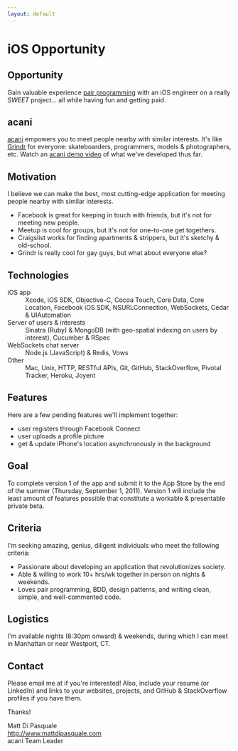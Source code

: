 ```yaml
---
layout: default
---
```


# iOS Opportunity

## Opportunity

Gain valuable experience [pair programming](http://j.mp/cuq3vn) with an iOS engineer on a really *SWEET* project... all while having fun and getting paid.

## acani

[acani](/) empowers you to meet people nearby with similar interests. It's like [Grindr](http://www.grindr.com) for everyone: skateboarders, programmers, models & photographers, etc. Watch an [acani demo video](/videos/acani-demo-2011-03-20.mov) of what we've developed thus far.

## Motivation

I believe we can make the best, most cutting-edge application for meeting people nearby with similar interests.

- Facebook is great for keeping in touch with friends, but it's not for meeting new people.
- Meetup is cool for groups, but it's not for one-to-one get togethers.
- Craigslist works for finding apartments & strippers, but it's sketchy & old-school.
- Grindr is really cool for gay guys, but what about everyone else?

## Technologies

<dl>
  <dt>iOS app</dt>
  <dd>Xcode, iOS SDK, Objective-C, Cocoa Touch, Core Data, Core Location, Facebook iOS SDK, NSURLConnection, WebSockets, Cedar & UIAutomation</dd>
  <dt>Server of users & interests</dt>
  <dd>Sinatra (Ruby) & MongoDB (with geo-spatial indexing on users by interest), Cucumber & RSpec</dd>
  <dt>WebSockets chat server</dt>
  <dd>Node.js (JavaScript) & Redis, Vows</dd>
  <dt>Other</dt>
  <dd>Mac, Unix, HTTP, RESTful APIs, Git, GitHub, StackOverflow, Pivotal Tracker, Heroku, Joyent</dd>
</dl>

## Features

Here are a few pending features we'll implement together:

- user registers through Facebook Connect
- user uploads a profile picture
- get & update iPhone's location asynchronously in the background

## Goal

To complete version 1 of the app and submit it to the App Store by the end of the summer (Thursday, September 1, 2011). Version 1 will include the least amount of features possible that constitute a workable & presentable private beta.

## Criteria

I'm seeking amazing, genius, diligent individuals who meet the following criteria:

- Passionate about developing an application that revolutionizes society.
- Able & willing to work 10+ hrs/wk together in person on nights & weekends.
- Loves pair programming, BDD, design patterns, and writing clean, simple, and well-commented code.

## Logistics

I'm available nights (6:30pm onward) & weekends, during which I can meet in Manhattan or near Westport, CT.

## Contact

Please email me at <script>eval(decodeURIComponent('%64%6f%63%75%6d%65%6e%74%2e%77%72%69%74%65%28%27%3c%61%20%63%6c%61%73%73%3d%5c%22%65%6d%61%69%6c%5c%22%20%68%72%65%66%3d%5c%22%6d%61%69%6c%74%6f%3a%6c%69%76%65%6c%6f%76%65%70%72%6f%73%70%65%72%40%67%6d%61%69%6c%2e%63%6f%6d%5c%22%3e%6c%69%76%65%6c%6f%76%65%70%72%6f%73%70%65%72%40%67%6d%61%69%6c%2e%63%6f%6d%3c%5c%2f%61%3e%27%29%3b'))</script> if you're interested! Also, include your resume (or LinkedIn) and links to your websites, projects, and GitHub & StackOverflow profiles if you have them.

Thanks!

Matt Di Pasquale  
<http://www.mattdipasquale.com>  
acani Team Leader
